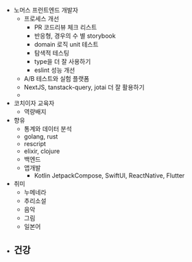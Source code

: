 - 노머스 프런트엔드 개발자
	- 프로세스 개선
		- PR 코드리뷰 체크 리스트
		- 반응형, 경우의 수 별 storybook
		- domain 로직 unit 테스트
		- 탐색적 테스팅
		- type을 더 잘 사용하기
		- eslint 성능 개선
	- A/B 테스트와 실험 플랫폼
	- NextJS, tanstack-query, jotai 더 잘 활용하기
	-
- 코치이자 교육자
	- 역량배지
- 향유
	- 통계와 데이터 분석
	- golang, rust
	- rescript
	- elixir, clojure
	- 백엔드
	- 앱개발
		- Kotlin JetpackCompose, SwiftUI, ReactNative, Flutter
- 취미
	- 누메네라
	- 추리소설
	- 음악
	- 그림
	- 일본어
- 건강
	-